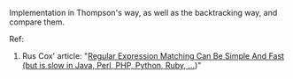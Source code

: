 Implementation in Thompson's way, as well as the backtracking way, and compare them.

Ref:
1. Rus Cox' article: "[Regular Expression Matching Can Be Simple And Fast (but is slow in Java, Perl, PHP, Python, Ruby, ...](https://swtch.com/~rsc/regexp/regexp1.html))" 
